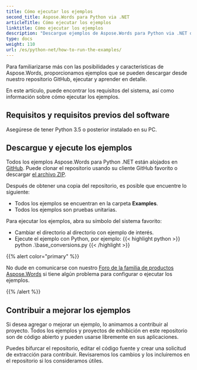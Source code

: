 ```yaml
---
title: Cómo ejecutar los ejemplos
second_title: Aspose.Words para Python via .NET
articleTitle: Cómo ejecutar los ejemplos
linktitle: Cómo ejecutar los ejemplos
description: "Descargue ejemplos de Aspose.Words para Python via .NET de nuestro repositorio GitHub y aprenda cómo ejecutarlos para familiarizarse con las posibilidades y características de Aspose.Words."
type: docs
weight: 110
url: /es/python-net/how-to-run-the-examples/
---
```


Para familiarizarse más con las posibilidades y características de Aspose.Words, proporcionamos ejemplos que se pueden descargar desde nuestro repositorio GitHub, ejecutar y aprender en detalle.

En este artículo, puede encontrar los requisitos del sistema, así como información sobre cómo ejecutar los ejemplos.

## Requisitos y requisitos previos del software

Asegúrese de tener Python 3.5 o posterior instalado en su PC.

## Descargue y ejecute los ejemplos

Todos los ejemplos Aspose.Words para Python .NET están alojados en [GitHub](https://github.com/aspose-words/Aspose.Words-for-Python-via-.NET). Puede clonar el repositorio usando su cliente GitHub favorito o descargar [el archivo ZIP](https://github.com/aspose-words/Aspose.Words-for-Python-via-.NET/archive/master.zip).

Después de obtener una copia del repositorio, es posible que encuentre lo siguiente:

- Todos los ejemplos se encuentran en la carpeta **Examples**.
- Todos los ejemplos son pruebas unitarias.

Para ejecutar los ejemplos, abra su símbolo del sistema favorito:

- Cambiar el directorio al directorio con ejemplo de interés.
- Ejecute el ejemplo con Python, por ejemplo:
{{< highlight python >}}
python .\base_conversions.py
{{< /highlight >}}

{{% alert color="primary" %}}

No dude en comunicarse con nuestro [Foro de la familia de productos Aspose.Words](https://forum.aspose.com/c/words/8) si tiene algún problema para configurar o ejecutar los ejemplos.

{{% /alert %}}

## Contribuir a mejorar los ejemplos

Si desea agregar o mejorar un ejemplo, lo animamos a contribuir al proyecto. Todos los ejemplos y proyectos de exhibición en este repositorio son de código abierto y pueden usarse libremente en sus aplicaciones.

Puedes bifurcar el repositorio, editar el código fuente y crear una solicitud de extracción para contribuir. Revisaremos los cambios y los incluiremos en el repositorio si los consideramos útiles.
